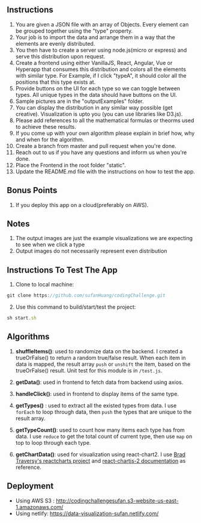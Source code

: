 ## Instructions
1) You are given a JSON file with an array of Objects. Every element can be grouped together using the "type" property.
2) Your job is to import the data and arrange them in a way that the elements are evenly distributed.
3) You then have to create a server using node.js(micro or express) and serve this distribution upon request.
4) Create a frontend using either VanillaJS, React, Angular, Vue or Hyperapp that consumes this distribution and colors all the elements with similar type. For Example, if I click "typeA", it should color all the positions that this type exists at.
5) Provide buttons on the UI for each type so we can toggle between types. All unique types in the data should have buttons on the UI.
6) Sample pictures are in the "outputExamples" folder.
7) You can display the distribution in any similar way possible (get creative). Visualization is upto you (you can use libraries like D3.js).
8) Please add references to all the mathematical formulas or theorms used to achieve these results.
9) If you come up with your own algorithm please explain in brief how, why and when for the algorithm.
10) Create a branch from master and pull request when you're done.
11) Reach out to us if you have any questions and inform us when you're done.
12) Place the Frontend in the root folder "static".
13) Update the README.md file with the instructions on how to test the app.

## Bonus Points
1) If you deploy this app on a cloud(preferably on AWS).

## Notes
1) The output images are just the example visualizations we are expecting to see when we click a type
2) Output images do not necessarily represent even distribution

## Instructions To Test The App
1. Clone to local machine:
````javascript
git clone https://github.com/sufanHuang/codingChallenge.git
````
2. Use this command to build/start/test the project:
````javascript
sh start.sh
````

## Algorithms
1. __shuffleItems()__: used to randomize data on the backend. I created a trueOrFalse() to return a random true/false result. 
    When each item in data is mapped, the result array  ````push```` or ````unshift```` the item, based on the trueOrFalse() result.
    Unit test for this module is in ```/test.js```.
  
2. __getData()__: used in frontend to fetch data from backend using axios.

3. __handleClick()__: used in frontend to display items of the same type. 

4. __getTypes()__ :  used to extract all the existed types from data.  I use ````forEach````
  to loop through data, then ````push```` the types that are unique to the result array.
  
5. __getTypeCount()__: used to count how many items each type has from data. I use ````reduce````
  to get the total count of current type, then use ````map```` on top to loop through each type.
 
6. __getChartData()__: used for visualization using react-chart2. I use [Brad Traversy's reactcharts project](https://github.com/bradtraversy/reactcharts/blob/master/src/components/Chart.js)
   and [react-chartjs-2 documentation](https://www.npmjs.com/package/react-chartjs-2) as reference.
   
## Deployment
* Using AWS S3 : http://codingchallengesufan.s3-website-us-east-1.amazonaws.com/
* Using netlify: https://data-visualization-sufan.netlify.com/

